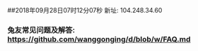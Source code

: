##2018年09月28日07时12分07秒 新址: 104.248.34.60
### 兔友常见问题及解答: https://github.com/wanggonging/d/blob/w/FAQ.md
